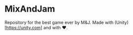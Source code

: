 # MixAndJam
Repository for the best game ever by M&J. Made with (Unity)[https://unity.com] and with ❤.